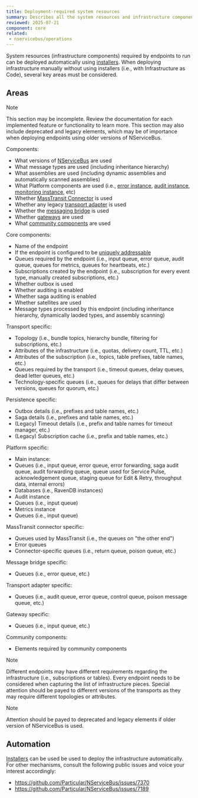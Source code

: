 ```yaml
---
title: Deployment-required system resources
summary: Describes all the system resources and infrastructure components needed for endpoints to work properly
reviewed: 2025-07-21
component: core
related:
 - nservicebus/operations
---
```


System resources (infrastructure components) required by endpoints to run can be deployed automatically using [installers](/nservicebus/operations/installers.md). When deploying infrastructure manually without using installers (i.e., with Infrastructure as Code), several key areas must be considered.

## Areas

> [!NOTE]
> This section may be incomplete. Review the documentation for each implemented feature or functionality to learn more. This section may also include deprecated and legacy elements, which may be of importance when deploying endpoints using older versions of NServiceBus.

Components:

- What versions of [NServiceBus](/nservicebus/) are used
- What message types are used (including inheritance hierarchy)
- What assemblies are used (including dynamic assemblies and automatically scanned assemblies)
- What Platform components are used (i.e., [error instance](/servicecontrol/servicecontrol-instances/), [audit instance](/servicecontrol/audit-instances/), [monitoring instance](/servicecontrol/monitoring-instances/), etc)
- Whether [MassTransit Connector](/servicecontrol/masstransit/) is used
- Whether any legacy [transport adapter](/servicecontrol/transport-adapter) is used
- Whether the [messaging bridge](/nservicebus/bridge/) is used
- Whether [gateways](/nservicebus/gateway/) are used
- What [community components](/nservicebus/community/) are used

Core components:

- Name of the endpoint
- If the endpoint is configured to be [uniquely addressable](/nservicebus/messaging/routing#make-instance-uniquely-addressable)
- Queues required by the endpoint (i.e., input queue, error queue, audit queue, queues for metrics, queues for heartbeats, etc.)
- Subscriptions created by the endpoint (i.e., subscription for every event type, manually created subscriptions, etc.)
- Whether outbox is used
- Whether auditing is enabled
- Whether saga auditing is enabled
- Whether satellites are used
- Message types processed by this endpoint (including inheritance hierarchy, dynamically laoded types, and assembly scanning)

Transport specific:

- Topology (i.e., bundle topics, hierarchy bundle, filtering for subscriptions, etc.)
- Attributes of the infrastructure (i.e., quotas, delivery count, TTL, etc.)
- Attributes of the subscription (i.e., topics, table prefixes, table names, etc.)
- Queues required by the transport (i.e., timeout queues, delay queues, dead letter queues, etc.)
- Technology-specific queues (i.e., queues for delays that differ between versions, queues for quorum, etc.)

Persistence specific:

- Outbox details (i.e., prefixes and table names, etc.)
- Saga details (i.e., prefixes and table names, etc.)
- (Legacy) Timeout details (i.e., prefix and table names for timeout manager, etc.)
- (Legacy) Subscription cache (i.e., prefix and table names, etc.)

Platform specific:

- Main instance:
 - Queues (i.e., input queue, error queue, error forwarding, saga audit queue, audit forwarding queue, queue used for Service Pulse, acknowledgement queue, staging queue for Edit & Retry, throughput data, internal errors)
 - Databases (i.e., RavenDB instances)
- Audit instance
 - Queues (i.e., input queue)
- Metrics instance
 - Queues (i.e., input queue)

MassTransit connector specific:

- Queues used by MassTransit (i.e., the queues on "the other end")
- Error queues
- Connector-specific queues (i.e., return queue, poison queue, etc.)

Message bridge specific:

- Queues (i.e., error queue, etc.)

Transport adapter specific:

- Queues (i.e., audit queue, error queue, control queue, poison message queue, etc.)

Gateway specific:

- Queues (i.e., input queue, etc.)

Community components:

- Elements required by community components


> [!NOTE]
> Different endpoints may have different requirements regarding the infrastructure (i.e., subscriptions or tables). Every endpoint needs to be considered when capturing the list of infrastructure pieces. Special attention should be payed to different versions of the transports as they may require different topologies or attributes.


> [!NOTE]
> Attention should be payed to deprecated and legacy elements if older version of NServiceBus is used.


## Automation

[Installers](/nservicebus/operations/installers.md) can be used be used to deploy the infrastructure automatically. For other mechanisms, consult the following public issues and voice your interest accordingly:

- https://github.com/Particular/NServiceBus/issues/7370
- https://github.com/Particular/NServiceBus/issues/7189
